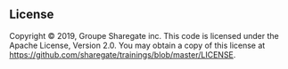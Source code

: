 ## License

Copyright © 2019, Groupe Sharegate inc. This code is licensed under the Apache License, Version 2.0. You may obtain a copy of this license at https://github.com/sharegate/trainings/blob/master/LICENSE.
